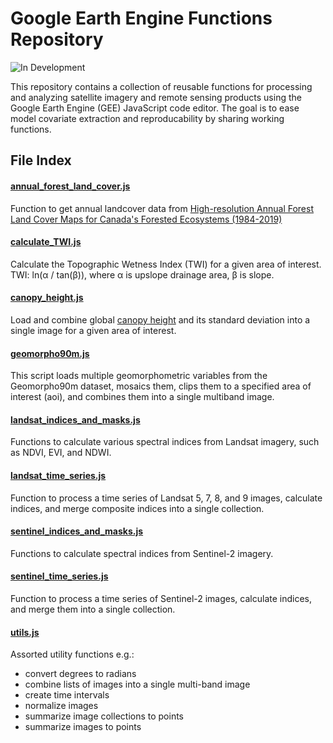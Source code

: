 # Google Earth Engine Functions Repository

![In Development](https://img.shields.io/badge/Status-In%20Development-yellow)

This repository contains a collection of reusable functions for processing and analyzing satellite imagery and remote sensing products using the Google Earth Engine (GEE) JavaScript code editor. The goal is to ease model covariate extraction and reproducability by sharing working functions.

## File Index

#### [annual_forest_land_cover.js](https://github.com/bgcasey/google_earth_engine_functions/blob/main/annual_forest_land_cover.js)
Function to get annual landcover data from [High-resolution Annual Forest Land Cover Maps for Canada's Forested Ecosystems (1984-2019)](https://gee-community-catalog.org/projects/ca_lc/)

#### [calculate_TWI.js](https://github.com/bgcasey/google_earth_engine_functions/blob/main/calculate_TWI.js)
Calculate the Topographic Wetness Index (TWI) for a given area of interest. TWI: ln(α / tan(β)), where α is upslope drainage area, β is slope.

#### [canopy_height.js](https://github.com/bgcasey/google_earth_engine_functions/blob/main/canopy_height.js)
Load and combine global [canopy height](https://gee-community-catalog.org/projects/canopy/) and its standard deviation into a single image for a given area of interest. 

#### [geomorpho90m.js](https://github.com/bgcasey/google_earth_engine_functions/blob/main/geomorpho90m.js)
This script loads multiple geomorphometric variables from the 
Geomorpho90m dataset, mosaics them, clips them to a specified area 
of interest (aoi), and combines them into a single multiband image.

#### [landsat_indices_and_masks.js](https://github.com/bgcasey/google_earth_engine_functions/blob/main/landsat_indices_and_masks.js)
Functions to calculate various spectral indices from Landsat imagery, such as NDVI, EVI, and NDWI.

#### [landsat_time_series.js](https://github.com/bgcasey/google_earth_engine_functions/blob/main/landsat_time_series.js)
Function to process a time series of Landsat 5, 7, 8, and 9 images, calculate indices, and merge composite indices into a single collection.

#### [sentinel_indices_and_masks.js](https://github.com/bgcasey/google_earth_engine_functions/blob/main/sentinel_indices_and_masks.js)
Functions to calculate  spectral indices from Sentinel-2 imagery. 

#### [sentinel_time_series.js](https://github.com/bgcasey/google_earth_engine_functions/blob/main/sentinel_time_series.js)
Function to process a time series of Sentinel-2 images, calculate indices, and merge them into a single collection.

#### [utils.js](https://github.com/bgcasey/google_earth_engine_functions/blob/main/utils.js)
Assorted utility functions e.g.:
- convert degrees to radians
- combine lists of images into a single multi-band image
- create time intervals
- normalize images
- summarize image collections to points
- summarize images to points
